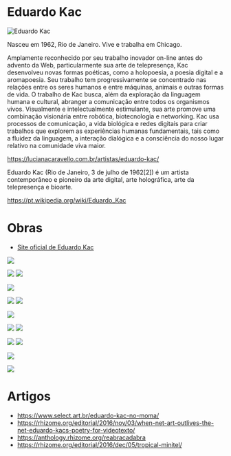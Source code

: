 # Eduardo Kac

![Eduardo Kac](media/eduardo_kac_profile.jpg)

Nasceu em 1962, Rio de Janeiro. Vive e trabalha em Chicago.

Amplamente reconhecido por seu trabalho inovador on-line antes do advento da Web, particularmente sua arte de telepresença, Kac desenvolveu novas formas poéticas, como a holopoesia, a poesia digital e a aromapoesia. Seu trabalho tem progressivamente se concentrado nas relações entre os seres humanos e entre máquinas, animais e outras formas de vida. O trabalho de Kac busca, além da exploração da linguagem humana e cultural, abranger a comunicação entre todos os organismos vivos. Visualmente e intelectualmente estimulante, sua arte promove uma combinação visionária entre robótica, biotecnologia e networking. Kac usa processos de comunicação, a vida biológica e redes digitais para criar trabalhos que explorem as experiências humanas fundamentais, tais como a fluidez da linguagem, a interação dialógica e a consciência do nosso lugar relativo na comunidade viva maior.

https://lucianacaravello.com.br/artistas/eduardo-kac/

Eduardo Kac (Rio de Janeiro, 3 de julho de 1962[2]) é um artista contemporâneo e pioneiro da arte digital, arte holográfica, arte da telepresença e bioarte.

https://pt.wikipedia.org/wiki/Eduardo_Kac




# Obras

- [Site oficial de Eduardo Kac](https://ekac.org/)


![](media/eduardo_kac_reabracadabra.webp)

![](media/eduardo_kac_reabracadabra.jpg)
![](media/eduardo_kac_reabracadabra2.jpg)

![](media/eduardo_kac_roboornito.jpg)

![](media/eduardo_kac_fax.webp)
![](media/eduardo_kac_fax2.webp)

![](media/eduardo_kac_pixelgrid.webp)

![](media/eduardo_kac_nimbus1.webp)
![](media/eduardo_kac_nimbus2.webp)

![](media/eduardo_kac_artepornocapa.jpeg)
![](media/eduardo_kac_letras.jpeg)

![](media/eduardo_kac_vinil.jpeg)

![](media/eduardo_kac_cartaz.jpeg)



# Artigos

- https://www.select.art.br/eduardo-kac-no-moma/
- https://rhizome.org/editorial/2016/nov/03/when-net-art-outlives-the-net-eduardo-kacs-poetry-for-videotexto/
- https://anthology.rhizome.org/reabracadabra
- https://rhizome.org/editorial/2016/dec/05/tropical-minitel/
